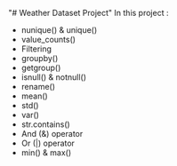 "# Weather Dataset Project" 
In this project :
- nunique() & unique()
- value_counts()
- Filtering
- groupby()
- getgroup()
- isnull() & notnull()
- rename()
- mean()
- std()
- var()
- str.contains()
- And (&) operator
- Or (|) operator
- min() & max()

